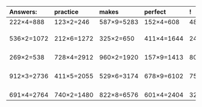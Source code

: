 | Answers: | practice | makes | perfect | ! |
| :--- | :--- | :--- | :--- | :--- |
| 222×4=888 | 123×2=246 | 587×9=5283 | 152×4=608 | 482×6=2892 | 
|   |   |   |   |   | 
|   |   |   |   |   | 
|   |   |   |   |   | 
| 536×2=1072 | 212×6=1272 | 325×2=650 | 411×4=1644 | 246×6=1476 | 
|   |   |   |   |   | 
|   |   |   |   |   | 
|   |   |   |   |   | 
|   |   |   |   |   | 
| 269×2=538 | 728×4=2912 | 960×2=1920 | 157×9=1413 | 807×9=7263 | 
|   |   |   |   |   | 
|   |   |   |   |   | 
|   |   |   |   |   | 
|   |   |   |   |   | 
| 912×3=2736 | 411×5=2055 | 529×6=3174 | 678×9=6102 | 750×5=3750 | 
|   |   |   |   |   | 
|   |   |   |   |   | 
|   |   |   |   |   | 
|   |   |   |   |   | 
| 691×4=2764 | 740×2=1480 | 822×8=6576 | 601×4=2404 | 324×5=1620 | 
